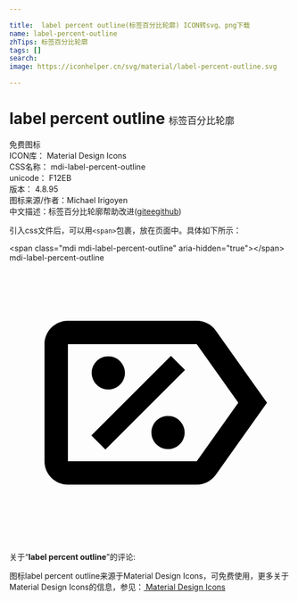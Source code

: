 ```yaml
---

title:  label percent outline(标签百分比轮廓) ICON转svg、png下载
name: label-percent-outline
zhTips: 标签百分比轮廓
tags: []
search: 
image: https://iconhelper.cn/svg/material/label-percent-outline.svg

---
```


# label percent outline  <small style="font-size: 60%;font-weight: 100">标签百分比轮廓</small>


<div class="detail-page">
<p>
<span><span class="badge-success badge">免费图标</span> </span>
<br/>
<span>
ICON库：
<span class="badge-secondary badge">Material Design Icons</span> 
</span>
<br/>
<span>
CSS名称：
<span class="badge-secondary badge">mdi-label-percent-outline</span> 
</span>
<br/>
<span>
unicode：
<span class="badge-secondary badge">F12EB</span> 
<copy-btn content='F12EB' btn-title=""></copy-btn>
<copy-btn :content='String.fromCodePoint(parseInt("F12EB", 16))' btn-title="复制U"></copy-btn>
</span>
<br/>
<span>
版本：
<span class="badge-secondary badge">4.8.95</span> 
</span>
<br/>
<span>图标来源/作者：<span class="badge-light badge">Michael Irigoyen</span></span> 
<br/>
<span class="zh-detail">中文描述：<span class="badge-primary badge">标签百分比轮廓</span><span class="help-link"><span>帮助改进</span>(<a href="https://gitee.com/liuwave/icon-helper/edit/master/json/material/label-percent-outline.json" target="_blank" rel="noopener noreferrer">gitee</a><a href="https://github.com/liuwave/icon-helper/edit/master/json/material/label-percent-outline.json" target="_blank" rel="noopener noreferrer">github</a></span>)</span><br/>
</p>
</div>
<div class="alert alert-dark">
  <i class="mdi mdi-label-percent-outline mdi-48px"></i>
  <i class="mdi mdi-label-percent-outline mdi-36px"></i>
  <i class="mdi mdi-label-percent-outline mdi-24px"></i>
  <i class="mdi mdi-label-percent-outline mdi-18px"></i>
</div>
<div>
  <p>引入css文件后，可以用<code>&lt;span&gt;</code>包裹，放在页面中。具体如下所示：    
  </p>
  <div class="alert alert-primary" style="font-size: 14px">
    &lt;span class="mdi mdi-label-percent-outline" aria-hidden="true"&gt;&lt;/span&gt;
    <copy-btn content='<span class="mdi mdi-label-percent-outline" aria-hidden="true"></span>'></copy-btn>
  </div>
  <div class="alert alert-secondary">
    <i class="mdi mdi-label-percent-outline"
    style="font-size: 24px"
    aria-hidden="true"></i> mdi-label-percent-outline
    <copy-btn content="mdi-label-percent-outline" btn-title="复制图标名称"></copy-btn>
  </div>
</div>
<div id="svg" class="svg-wrap">
<svg xmlns="http://www.w3.org/2000/svg" viewBox="0 0 24 24"><path d="M16 17H5V7H16L19.55 12M17.63 5.84C17.27 5.33 16.67 5 16 5H5C3.9 5 3 5.9 3 7V17C3 18.11 3.9 19 5 19H16C16.67 19 17.27 18.66 17.63 18.15L22 12L17.63 5.84M13.8 8L15 9.2L8.2 16L7 14.8M8.45 8.03C9.23 8.03 9.87 8.67 9.87 9.45S9.23 10.87 8.45 10.87 7.03 10.23 7.03 9.45 7.67 8.03 8.45 8.03M13.55 13.13C14.33 13.13 14.97 13.77 14.97 14.55C14.97 15.33 14.33 15.97 13.55 15.97C12.77 15.97 12.13 15.33 12.13 14.55C12.13 13.77 12.77 13.13 13.55 13.13Z" /></svg>
</div>
<detail full-name='mdi-label-percent-outline'></detail>
<div class="icon-detail__container">
<p>关于“<b>label percent outline</b>”的评论:</p>
</div>
<Vssue title="关于“label percent outline”的评论" />    
<div><p>图标label percent outline来源于Material Design Icons，可免费使用，更多关于 Material Design Icons的信息，参见：<a target="_blank" href="https://iconhelper.cn/material.html"> Material Design Icons</a>
</p></div>
